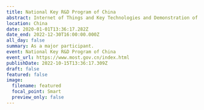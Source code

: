 ```yaml
---
title: National Key R&D Program of China
abstract: Internet of Things and Key Technologies and Demonstration of Smart Cities
location: China
date: 2020-01-01T13:36:17.282Z
date_end: 2022-12-30T16:00:00.000Z
all_day: false
summary: As a major participant.
event: National Key R&D Program of China
event_url: https://www.most.gov.cn/index.html
publishDate: 2022-10-15T13:36:17.309Z
draft: false
featured: false
image:
  filename: featured
  focal_point: Smart
  preview_only: false
---
```

